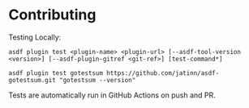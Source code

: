 # Contributing

Testing Locally:

```shell
asdf plugin test <plugin-name> <plugin-url> [--asdf-tool-version <version>] [--asdf-plugin-gitref <git-ref>] [test-command*]

asdf plugin test gotestsum https://github.com/jatinn/asdf-gotestsum.git "gotestsum --version"
```

Tests are automatically run in GitHub Actions on push and PR.
